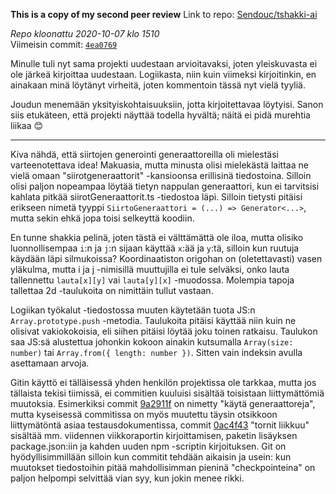 **This is a copy of my second peer review**
Link to repo: [Sendouc/tshakki-ai](https://github.com/Sendouc/tshakki-ai)

*Repo kloonattu 2020-10-07 klo 1510*  
Viimeisin commit: [`4ea0769`](https://github.com/Sendouc/tshakki-ai/commit/4d1ae52494b8309985a8495d3cd4ea17957f0e0b)

Minulle tuli nyt sama projekti uudestaan arvioitavaksi, joten yleiskuvasta ei ole järkeä kirjoittaa uudestaan. Logiikasta, niin kuin viimeksi kirjoitinkin, en ainakaan minä löytänyt virheitä, joten kommentoin tässä nyt vielä tyyliä.

Joudun menemään yksityiskohtaisuuksiin, jotta kirjoitettavaa löytyisi. Sanon siis etukäteen, että projekti näyttää todella hyvältä; näitä ei pidä murehtia liikaa 😊

---

Kiva nähdä, että siirtojen generointi generaattoreilla oli mielestäsi varteenotettava idea! Makuasia, mutta minusta olisi mielekästä laittaa ne vielä omaan "siirotgeneraattorit" -kansioonsa erillisinä tiedostoina. Silloin olisi paljon nopeampaa löytää tietyn nappulan generaattori, kun ei tarvitsisi kahlata pitkää siirotGeneraattorit.ts -tiedostoa läpi. Silloin tietysti pitäisi erikseen nimetä tyyppi `SiirtoGeneraattori = (...) => Generator<...>`, mutta sekin ehkä jopa toisi selkeyttä koodiin.

En tunne shakkia pelinä, joten tästä ei välttämättä ole iloa, mutta olisiko luonnollisempaa `i`:n ja `j`:n sijaan käyttää `x`:ää ja `y`:tä, silloin kun ruutuja käydään läpi silmukoissa? Koordinaatiston origohan on (oletettavasti) vasen yläkulma, mutta i ja j -nimisillä muuttujilla ei tule selväksi, onko lauta tallennettu `lauta[x][y]` vai `lauta[y][x]` -muodossa. Molempia tapoja tallettaa 2d -taulukoita on nimittäin tullut vastaan.

Logiikan työkalut -tiedostossa muuten käytetään tuota JS:n `Array.prototype.push` -metodia. Taulukoita pitäisi käyttää niin kuin ne olisivat vakiokokoisia, eli siihen pitäisi löytää joku toinen ratkaisu. Taulukon saa JS:sä alustettua johonkin kokoon ainakin kutsumalla `Array(size: number)` tai `Array.from({ length: number })`. Sitten vain indeksin avulla asettamaan arvoja.

Gitin käyttö ei tälläisessä yhden henkilön projektissa ole tarkkaa, mutta jos tällaista tekisi tiimissä, ei commitien kuuluisi sisältää toisistaan liittymättömiä muutoksia. Esimerkiksi commit [9a2911f](https://github.com/Sendouc/tshakki-ai/commit/9a2911f2b733fa12c1e97740327dfc66233bb99a) on nimetty "käytä generaattoreja", mutta kyseisessä commitissa on myös muutettu täysin otsikkoon liittymätöntä asiaa testausdokumentissa, commit [0ac4f43](https://github.com/Sendouc/tshakki-ai/commit/0ac4f435ede5d364033b3cac869502fb9adfbf11) "tornit liikkuu" sisältää mm. viidennen viikkoraportin kirjoittamisen, paketin lisäyksen package.json:iin ja kahden uuden npm -scriptin kirjoituksen. Git on hyödyllisimmillään silloin kun commitit tehdään aikaisin ja usein: kun muutokset tiedostoihin pitää mahdollisimman pieninä "checkpointeina" on paljon helpompi selvittää vian syy, kun jokin menee rikki.